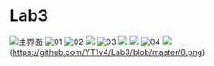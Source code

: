 # Lab3
![主界面](https://github.com/YT1v4/Lab3/blob/master/1.png)
![01](https://github.com/YT1v4/Lab3/blob/master/2.png)
![02](https://github.com/YT1v4/Lab3/blob/master/2.1.png)
![](https://github.com/YT1v4/Lab3/blob/master/2.2.png)
![03](https://github.com/YT1v4/Lab3/blob/master/3.png)
![](https://github.com/YT1v4/Lab3/blob/master/4.png)
![](https://github.com/YT1v4/Lab3/blob/master/5.png)
![04](https://github.com/YT1v4/Lab3/blob/master/6.png)
![](https://github.com/YT1v4/Lab3/blob/master/7.png)(https://github.com/YT1v4/Lab3/blob/master/8.png)
